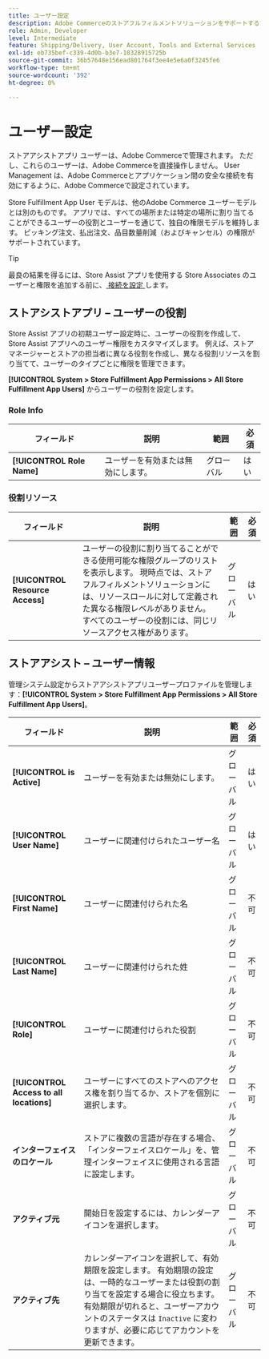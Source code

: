 ```yaml
---
title: ユーザー設定
description: Adobe Commerceのストアフルフィルメントソリューションをサポートするために、拡張Inventory management ソースをマーチャントストアとして設定します。
role: Admin, Developer
level: Intermediate
feature: Shipping/Delivery, User Account, Tools and External Services
exl-id: eb735bef-c339-4d0b-b3e7-10328915725b
source-git-commit: 36b57648e156ead801764f3ee4e5e6a0f3245fe6
workflow-type: tm+mt
source-wordcount: '392'
ht-degree: 0%

---
```


# ユーザー設定

ストアアシストアプリ ユーザーは、Adobe Commerceで管理されます。 ただし、これらのユーザーは、Adobe Commerceを直接操作しません。 User Management は、Adobe Commerceとアプリケーション間の安全な接続を有効にするように、Adobe Commerceで設定されています。

Store Fulfillment App User モデルは、他のAdobe Commerce ユーザーモデルとは別のものです。 アプリでは、すべての場所または特定の場所に割り当てることができるユーザーの役割とユーザーを通じて、独自の権限モデルを維持します。 ピッキング注文、払出注文、品目数量削減（およびキャンセル）の権限がサポートされています。

>[!TIP]
>
>最良の結果を得るには、Store Assist アプリを使用する Store Associates のユーザーと権限を追加する前に、[ 接続を設定 ](connect-set-up-service.md) します。

## ストアシストアプリ – ユーザーの役割

Store Assist アプリの初期ユーザー設定時に、ユーザーの役割を作成して、Store Assist アプリへのユーザー権限をカスタマイズします。 例えば、ストアマネージャーとストアの担当者に異なる役割を作成し、異なる役割リソースを割り当てて、ユーザーのタイプごとに権限を管理できます。

**[!UICONTROL System > Store Fulfillment App Permissions > All Store Fulfillment App Users]** からユーザーの役割を設定します。

### Role Info

| **フィールド** | **説明** | **範囲** | **必須** |
|----------------------------|-------------------------|-----------|--------------|
| **[!UICONTROL Role Name]** | ユーザーを有効または無効にします。 | グローバル | はい |

### 役割リソース

| **フィールド** | **説明** | **範囲** | **必須** |
|----------------------------------|--------------------------------------------------------------------------------------------------------------------------------------------------------------------------------------------------------------------------------------------|-----------|--------------|
| **[!UICONTROL Resource Access]** | ユーザーの役割に割り当てることができる使用可能な権限グループのリストを表示します。 現時点では、ストアフルフィルメントソリューションには、リソースロールに対して定義された異なる権限レベルがありません。 すべてのユーザーの役割には、同じリソースアクセス権があります。 | グローバル | はい |

## ストアアシスト – ユーザー情報

管理システム設定からストアアシストアプリユーザープロファイルを管理します：**[!UICONTROL System > Store Fulfillment App Permissions > All Store Fulfillment App Users]**。

| **フィールド** | **説明** | **範囲** | **必須** |
|------------------------------------------|-------------------------------------------------------------------------------------------------------------------------------------------------------------------------------------------------------------------------------------------------------------------------|-----------|--------------|
| **[!UICONTROL is Active]** | ユーザーを有効または無効にします。 | グローバル | はい |
| **[!UICONTROL User Name]** | ユーザーに関連付けられたユーザー名 | グローバル | はい |
| **[!UICONTROL First Name]** | ユーザーに関連付けられた名 | グローバル | 不可 |
| **[!UICONTROL Last Name]** | ユーザーに関連付けられた姓 | グローバル | 不可 |
| **[!UICONTROL Role]** | ユーザーに関連付けられた役割 | グローバル | 不可 |
| **[!UICONTROL Access to all locations]** | ユーザーにすべてのストアへのアクセス権を割り当てるか、ストアを個別に選択します。 | グローバル | 不可 |
| **インターフェイスのロケール** | ストアに複数の言語が存在する場合、「インターフェイスロケール」を、管理インターフェイスに使用される言語に設定します。 | グローバル | 不可 |
| **アクティブ元** | 開始日を設定するには、カレンダーアイコンを選択します。 | グローバル | 不可 |
| **アクティブ先** | カレンダーアイコンを選択して、有効期限を設定します。 有効期限の設定は、一時的なユーザーまたは役割の割り当てを設定する場合に役立ちます。 有効期限が切れると、ユーザーアカウントのステータスは `Inactive` に変わりますが、必要に応じてアカウントを更新できます。 | グローバル | 不可 |
